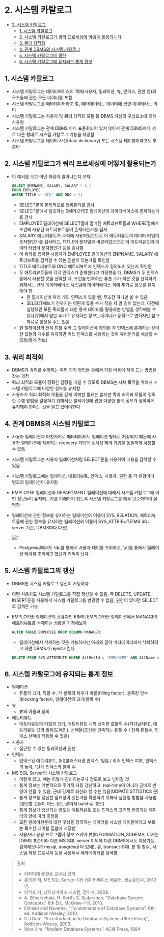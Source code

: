 # 2. 시스템 카탈로그

<!--ts-->

- [2. 시스템 카탈로그](#2-시스템-카탈로그)
  - [1. 시스템 카탈로그](#1-시스템-카탈로그)
  - [2. 시스템 카탈로그가 쿼리 프로세싱에 어떻게 활용되는가](#2-시스템-카탈로그가-쿼리-프로세싱에-어떻게-활용되는가)
  - [3. 쿼리 최적화](#3-쿼리-최적화)
  - [4. 관계 DBMS의 시스템 카탈로그](#4-관계-dbms의-시스템-카탈로그)
  - [5. 시스템 카탈로그의 갱신](#5-시스템-카탈로그의-갱신)
  - [6. 시스템 카탈로그에 유지되는 통계 정보](#6-시스템-카탈로그에-유지되는-통계-정보)

<!-- Created by https://github.com/ekalinin/github-markdown-toc -->
<!-- Added by: sungminyou, at: 2022년 9월  1일 목요일 12시 22분 02초 KST -->

<!--te-->

## 1. 시스템 카탈로그

- 시스템 카탈로그는 데이터베이스의 객체(사용자, 릴레이션, 뷰, 인덱스, 권한 등)와 구조들에 관한 모든 데이터를 포함
- 시스템 카탈로그를 메타데이터라고 함, 메타데이터는 데이터에 관한 데이터라는 의미
- 시스템 카탈로그는 사용자 및 쿼리 최적화 모듈 등 DBMS 자신의 구성요소에 의해 사용됨
- 시스템 카탈로그는 관계 DBMS 마다 표준화되어 있지 않아서 관계 DBMS마다 서로 다른 형태로 시스템 카탈로그 기능을 제공함
- 시스템 카탈로그를 데이터 사전(data dictionary) 또는 시스템 테이블이라고도 부른다

## 2. 시스템 카탈로그가 쿼리 프로세싱에 어떻게 활용되는가

- 이 예시를 보고 어떤 과정이 일어나는지 보자

  ```sql
  SELECT EMPNAME, SALARY, SALARY * 1.1
  FROM EMPLOYEE
  WHERE TITLE = '과장' AND DNO = 2;
  ```

  - SELECT문이 문법적으로 정확한가를 검사
  - SELECT문에서 참조하는 EMPLOYEE 릴레이션이 데이터베이스에 존재하는가를 검사
  - EMPLOYEE 릴레이션에 SELECT절에 열거된 애트리뷰트들과 WHERE절에서 조건에 사용된 애트리뷰트들이 존재하는가를 검사
  - SALARY 애트리뷰트가 수식에 사용되었으므로 이 애트리뷰트의 데이터 타입이 숫자형인가를 검사하고, TITLE이 문자열과 비교되었으므로 이 애트리뷰트의 데이터 타입이 문자형인가 등을 검사함
  - 이 쿼리를 입력한 사용자가 EMPLOYEE 릴레이션의 ENPNAME, SALARY 애트리뷰트를 검색할 수 있는 권한이 있는가를 확인함
  - TITLE 애트리뷰트와 DNO 애트리뷰트에 인덱스가 정의되어 있는지 확인함
  - 두 애트리뷰트들에 각각 인덱스가 존재한다고 가정했을 때, DBMS가 두 인덱스 중에서 사용할 것을 선택할 때, 조건을 만족하는 튜플 수가 적은 것을 선택하기 위해서는 관계 데이터베이스 시스템에 데이터베이스 외에 추가로 정보를 유지해야 함
    - 한 릴레이션에 여러 개의 인덱스가 있을 땐, 무조건 하나만 쓸 수 있음
    - SELECT해보기 전까지는 어떤게 튜플 수가 적을 지 알 길이 없는데, 이전에 실행했던 모든 쿼리들에 대한 통계 데이터를 활용하는 방법을 생각해볼 수 있다(위에서 말한 추가로 유지하는 정보), 데이터가 동적으로 변하지만 참고 자료로 활용될 수는 있음
  - 한 릴레이션의 전체 튜플 수와 그 릴레이션에 정의된 각 인덱스에 존재하는 상이한 값들의 개수를 유지하면 어느 인덱스를 사용하는 것이 유리한가를 예상할 수 있음(통계 정보)

## 3. 쿼리 최적화

- DBMS가 쿼리를 수행하는 여러 가지 방법들 중에서 가장 비용이 적게 드는 방법을 찾는 과정
- 쿼리 최적화 모듈이 정확한 결정을 내릴 수 있도록 DBMS는 자체 목적을 위해서 시스템 카탈로그에 다양한 정보를 유지함
- 사용자가 쿼리 최적화 모듈을 깊게 이해할 필요는 없지만 쿼리 최적화 모듈이 정확한 수행 방법을 결정하기 위해서는 릴레이션에 관한 다양한 통계 정보가 정확하게 유지돼야 한다는 것을 알고 있어야한다

## 4. 관계 DBMS의 시스템 카탈로그

- 사용자 릴레이션과 마찬가지로 메타데이터도 릴레이션 형태로 저장되기 때문에 사용자 릴레이션에 적용되는 recovery 기법과 동시성 제어 기법을 동일하게 사용할 수 있음
- 시스템 카탈로그는 사용자 릴레이션처럼 SELECT문을 사용하여 내용을 검색할 수 있음
- 시스템 카탈로그에는 릴레이션, 애트리뷰트, 인덱스, 사용자, 권한 등 각 유형마다 별도의 릴레이션이 유지됨
- EMPLOYEE 릴레이션과 DEPARTMENT 릴레이션에 대해서 시스템 카탈로그에 어떤 정보들이 유지되는가를 이해하기 쉽도록 시스템 카탈로그를 매우 단순화하여 설명함
- 릴레이션에 관한 정보를 유지하는 릴레이션의 이름이 SYS_RELATION, 애트리뷰트들에 관한 정보를 유지하는 릴레이션의 이름이 SYS_ATTRIBUTE(MS SQL server 기준, DBMS마다 다름)

  ![1](https://user-images.githubusercontent.com/48282185/187824943-ca3108ca-a4c9-42eb-b09b-a44b94a95e59.png)

  - Postgresql에서도 \du를 통해서 사용자 테이블 조회하고, \dt를 통해서 릴레이션 테이블 조회하고 했던거 기억이 난다

## 5. 시스템 카탈로그의 갱신

- DBMS만 시스템 카탈로그 갱신이 가능하다
- 어떤 사용자도 시스템 카탈로그를 직접 갱신할 수 없음, 즉 DELETE, UPDATE, INSERT문을 사용해서 시스템 카탈로그를 변경할 수 없음, 권한이 있다면 SELECT로 검색은 가능
- EMPLOYEE 릴레이션의 소유자인 KIM이 EMPLOYEE 릴레이션에서 MANAGER 애트리뷰트를 삭제하는 상황을 가정해보자

  ```sql
  ALTER TABLE EMPLOYEE DROP COLUMN MANAGER;
  ```

  - 릴레이션에서 삭제하는 것은 가능하지만 아래와 같이 메타데이터에서 삭제하려고 하면 DBMS가 reject시킨다

  ```sql
  DELETE FROM SYS_ATTRIBUTE WHERE AttRelId = 'EMPLOYEE' AND AttName = 'MANAGER';
  ```

## 6. 시스템 카탈로그에 유지되는 통계 정보

- 릴레이션
  - 튜플의 크기, 튜플 수, 각 블록의 채우기 비율(filling factor), 블록킹 인수(blocking factor), 릴레이션의 크기(블록 수)
- 뷰
  - 뷰의 이름과 정의
- 애트리뷰트
  - 애트리뷰트의 타입과 크기, 애트리뷰트 내의 상이한 값들의 수(카디날리티), 애트리뷰트 값의 범위(도메인), 선택율(조건을 만족하는 튜플 수 / 전체 튜플수, 인덱스 선택에 적용될 수 있음)
- 사용자
  - 접근할 수 있는 릴레이션과 권한
- 인덱스
  - 인덱스된 애트리뷰트, (비)클러스터링 인덱스, 밀집 / 희소 인덱스 여부, 인덱스의 높이, 1단계 인덱스의 블록 수
- MS SQL Server의 시스템 카탈로그
  - 이런게 있고, 얘는 이렇게 관리하는구나 정도로 보고 넘어갈 것
  - 통계 정보는 기본적으로 주기적 자동 갱신하고, real-time이 아니라 곧바로 반영이 안될 수 있음, 근데 강제로 최신화 할 수는 있음(UDPATE STTISTICS 문)
  - 통계 정보를 갱신할 필요성이 있는가를 확인하기 위해서 샘플링 방법을 사용함(갱신할 것들이 어느 정도 쌓여서 batch로 갱신)
  - 통계 정보가 갱신되는 빈도는 애트리뷰트 또는 인덱스의 크기와 변경되는 데이터의 양에 따라 결정됨
  - 모든 릴레이션들에 대한 구성을 정의하는 데이터를 시스템 테이블이라고 부르는 특수한 테이블 집합에 저장함
  - 사용자나 응용 프로그램이 정보 스키마 뷰(INFORMATION_SCHEMA, 이거는 DBMS 표준이라 다른 MS SQL server 이외에 다른 DBMS에서도 이용가능, 검색해보니까 mysql, posgresql 다 있네), 뷰, transact-SQL 문 및 함수, 시스템 저장 프로시저 등을 사용해서 메타데이터를 검색함

> 출처
>
> - 이화여대 용환승 교수님 강의
> - 홍의경 저, MS SQL Server 기반 데이터베이스 배움터, 생능출판사, 2012년,
> - 이석호 저, 데이터베이스 시스템, 정익사, 2009.
> - A. Silberschatz, H. Korth, S. Sudarshan, "Database System Concepts," 6th Ed., McGraw-Hill, 2010.
> - Elmasri and Navathe, “ Fundamentals of Database Systems”, 6th ed. Addison-Wesley, 2010.
> - C.J.Date, “An Introduction to Database Systems (8th Edition)”, Addison-Wesley, 2003.
> - Won Kim, "Modern Database Systems," ACM Press, 1994
